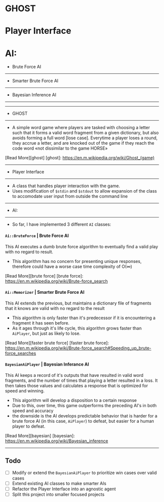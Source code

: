 # GHOST
# Player Interface
# AI:
+ Brute Force AI
---
+ Smarter Brute Force AI
---
+ Bayesian Inference AI
---
***
+ GHOST
---

* A simple word game where players are tasked with choosing a letter such that it forms a valid word fragment from a given dictionary, but also avoids forming a full word [lose case]. Everytime a player loses a round, they accrue a letter, and are knocked out of the game if they reach the code word «not dissimilar to the game HORSE»

[Read More][ghost]
[ghost]: https://en.m.wikipedia.org/wiki/Ghost_(game)
***
+ Player Interface
---

* A class that handles player interaction with the game.
* Uses modification of `$stdin` and `$stdout` to allow expansion of the class to accomodate user input from outside the command line
***
+ AI:
---

* So far, I have implemented 3 different `AI` classes:


####  `Ai::BruteForce` | Brute Force AI
This AI executes a dumb brute force algorithm to eventually find a valid play with no regard to result.
* This algorithm has no concern for presenting unique responses, therefore could have a worse case time complexity of O(∞)

[Read More][brute force]
[brute force]: https://en.m.wikipedia.org/wiki/Brute-force_search

####  `Ai::Memorizer` | Smarter Brute Force AI
This AI extends the previous, but maintains a dictionary file of fragments that it knows are valid with no regard to the result
* This algorithm is only faster than it's predecessor if it is encountering a fragment it has seen before.
* As it ages through it's life cycle, this algorithm grows faster than `AiPlayer`, but just as likely to lose.

[Read More][faster brute force]
[faster brute force]: https://en.m.wikipedia.org/wiki/Brute-force_search#Speeding_up_brute-force_searches

####  `BayesianAiPlayer` | Bayesian Inferance AI
This AI keeps a record of it's outputs that have resulted in valid word fragments, and the number of times that playing a letter resulted in a loss. It then takes those values and calculates a response that is optimized for speed and winning.
* This algorithm will develop a disposition to a certain response
* Due to this, over time, this game outperforms the preceding AI's in both speed and accuracy
* the downside is the AI develops predictable behavior that is harder for a brute force AI (in this case, `AiPlayer`) to defeat, but easier for a human player to defeat.

[Read More][bayesian]
[bayesian]: https://en.m.wikipedia.org/wiki/Bayesian_inference

***
##  Todo
- [ ]  Modify or extend the `BayesianAiPlayer` to prioritize win cases over valid cases
- [ ]  Extend existing AI classes to make smarter AIs
- [ ]  Refactor the Player Interface into an agnostic agent
- [ ]  Split this project into smaller focused projects
